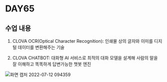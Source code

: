 # DAY65

## 수업 내용
1. CLOVA OCR(Optical Character Recognition): 인쇄물 상의 글자와 이미를 디지털 데이터를 변환해주는 기술


2. CLOVA CHATBOT: 대화형 AI 서비스로 최적의 대화 모델을 설계해 사람의 말을 잘 이해하고 똑똑하게 답변가능한 챗봇 엔진

![화면 캡처 2022-07-12 094359](https://user-images.githubusercontent.com/103159709/178383991-7d2eab03-e510-47e8-b1fc-7c7bb4f99b7f.png)
